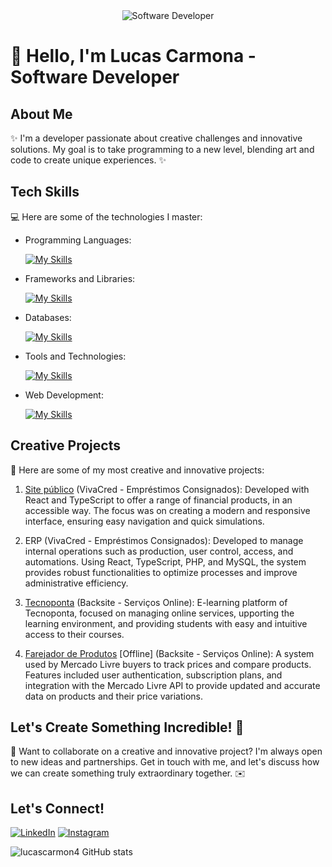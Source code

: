 <div align="center">
  <img src="https://i.pinimg.com/originals/0f/25/e4/0f25e4668c1c7740b5ed41835339d67f.gif" alt="Software Developer">
</div>

# 🚀 Hello, I'm Lucas Carmona - Software Developer 

## About Me

✨ I'm a developer passionate about creative challenges and innovative solutions. My goal is to take programming to a new level, blending art and code to create unique experiences. ✨

## Tech Skills

💻 Here are some of the technologies I master:

-  Programming Languages: 

    [![My Skills](https://skillicons.dev/icons?i=javascript,typescript,php,python,c)](https://skillicons.dev)
- Frameworks and Libraries: 

    [![My Skills](https://skillicons.dev/icons?i=react,nodejs,flask,selenium)](https://skillicons.dev)
- Databases: 

    [![My Skills](https://skillicons.dev/icons?i=mysql,postgresql)](https://skillicons.dev)
- Tools and Technologies: 

    [![My Skills](https://skillicons.dev/icons?i=git,github,vscode)](https://skillicons.dev)
- Web Development:

    [![My Skills](https://skillicons.dev/icons?i=php,html,css,jquery)](https://skillicons.dev) 

## Creative Projects

🎨 Here are some of my most creative and innovative projects:

1. [Site público](https://vivacredpg.com.br) (VivaCred - Empréstimos Consignados): Developed with React and TypeScript to offer a range of financial products, in an accessible way. The focus was on creating a modern and responsive interface, ensuring easy navigation and quick simulations.

2. ERP (VivaCred - Empréstimos Consignados): Developed to manage internal operations such as production, user control, access, and automations. Using React, TypeScript, PHP, and MySQL, the system provides robust functionalities to optimize processes and improve administrative efficiency.

3. [Tecnoponta](http://aluno.tecnoponta.com.br/) (Backsite - Serviços Online): E-learning platform of Tecnoponta, focused on managing online services, upporting the learning environment, and providing students with easy and intuitive access to their courses.

3. [Farejador de Produtos](https://farejadordeprodutos.com.br/) [Offline] (Backsite - Serviços Online): A system used by Mercado Livre buyers to track prices and compare products. Features included user authentication, subscription plans, and integration with the Mercado Livre API to provide updated and accurate data on products and their price variations.

## Let's Create Something Incredible! 💫

💬 Want to collaborate on a creative and innovative project? I'm always open to new ideas and partnerships. Get in touch with me, and let's discuss how we can create something truly extraordinary together. ✉️

## Let's Connect!

[![LinkedIn](https://img.shields.io/badge/-Lucas-blue?style=flat-square&logo=LinkedIn&logoColor=white&link=https://www.linkedin.com/in/lucas-carmona-neto/)](https://www.linkedin.com/in/lucas-carmona-neto/)
[![Instagram](https://img.shields.io/badge/lucascarmonaneto-purple?style=flat-square&logo=Instagram&logoColor=white&link=https://www.instagram.com/lucascarmonaneto/)](https://www.instagram.com/lucascarmonaneto)


![lucascarmon4 GitHub stats](https://github-readme-stats.vercel.app/api?username=lucascarmon4\&rank_icon=percentile)
